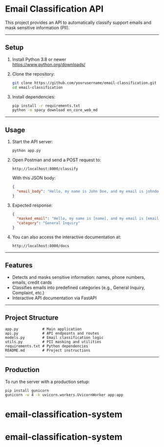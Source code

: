 # Email Classification API

This project provides an API to automatically classify support emails and mask sensitive information (PII).

---

## Setup

1. Install Python 3.8 or newer  
   https://www.python.org/downloads/

2. Clone the repository:

   ```bash
   git clone https://github.com/yourusername/email-classification.git
   cd email-classification
   ```

3. Install dependencies:
   ```bash
   pip install -r requirements.txt
   python -m spacy download en_core_web_md
   ```

---

## Usage

1. Start the API server:

   ```bash
   python app.py
   ```

2. Open Postman and send a POST request to:

   ```
   http://localhost:8000/classify
   ```

   With this JSON body:

   ```json
   {
     "email_body": "Hello, my name is John Doe, and my email is johndoe@example.com."
   }
   ```

3. Expected response:

   ```json
   {
     "masked_email": "Hello, my name is [name], and my email is [email_address].",
     "category": "General Inquiry"
   }
   ```

4. You can also access the interactive documentation at:
   ```
   http://localhost:8000/docs
   ```

---

## Features

- Detects and masks sensitive information: names, phone numbers, emails, credit cards
- Classifies emails into predefined categories (e.g., General Inquiry, Complaint, etc.)
- Interactive API documentation via FastAPI

---

## Project Structure

```
app.py           # Main application
api.py           # API endpoints and routes
models.py        # Email classification logic
utils.py         # PII masking and utilities
requirements.txt # Python dependencies
README.md        # Project instructions
```

---

## Production

To run the server with a production setup:

```bash
pip install gunicorn
gunicorn -w 4 -k uvicorn.workers.UvicornWorker app:app
```
# email-classification-system
# email-classification-system
